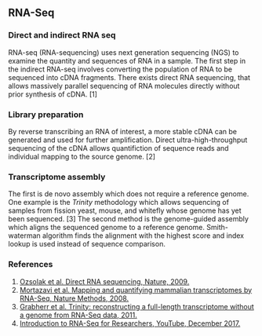 ## RNA-Seq 

### Direct and indirect RNA seq 

RNA-seq (RNA-sequencing) uses next generation sequencing (NGS) to examine the quantity and sequences of RNA in a sample. The first step in the indirect RNA-seq involves converting the population of RNA to be sequenced into cDNA fragments. There exists direct RNA sequencing, that allows massively parallel sequencing of RNA molecules directly without prior synthesis of cDNA. [1]  

### Library preparation 

By reverse transcribing an RNA of interest, a more stable cDNA can be generated and used for further amplification. Direct ultra-high-throughput sequencing of the cDNA allows quantifiction of sequence reads and individual mapping to the source genome. [2]

### Transcriptome assembly 
The first is de novo assembly which does not require a reference genome. One example is the _Trinity_ methodology which allows sequencing of samples from fission yeast, mouse, and whitefly whose genome has yet been sequenced. [3] The second method is the genome-guided assembly which aligns the sequenced genome to a reference genome. Smith-waterman algorithm finds the alignment with the highest score and index lookup is used instead of sequence comparison.


### References

1. [Ozsolak et al. Direct RNA sequencing, Nature, 2009.](https://www.nature.com/articles/nature08390)
2. [Mortazavi et al. Mapping and quantifying mammalian transcriptomes by RNA-Seq, Nature Methods, 2008.](https://www.ncbi.nlm.nih.gov/pubmed/18516045)
3. [Grabherr et al. Trinity: reconstructing a full-length transcriptome without a genome from RNA-Seq data, 2011.](https://www.ncbi.nlm.nih.gov/pmc/articles/PMC3571712/)
4. [Introduction to RNA-Seq for Researchers, YouTube, December 2017.](https://www.youtube.com/watch?v=7BLS_YY9HeM)
